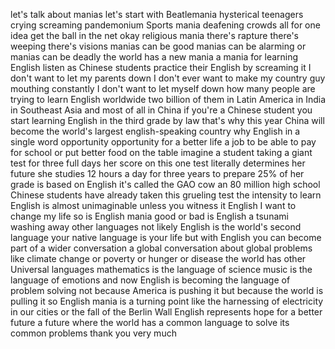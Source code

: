 
let&#39;s talk about
manias let&#39;s start with Beatlemania
hysterical teenagers crying screaming
pandemonium Sports mania deafening
crowds all for one idea get the ball in
the net
okay religious mania
there&#39;s rapture there&#39;s weeping there&#39;s
visions manias can be good manias can be
alarming or manias can be deadly the
world has a new mania a mania for
learning English listen as Chinese
students practice their English by
screaming it
I don&#39;t want to let my parents down
I don&#39;t ever want to make my country guy
mouthing constantly
I don&#39;t want to let myself down
how many people are trying to learn
English worldwide two billion of them in
Latin America in India in Southeast Asia
and most of all in China if you&#39;re a
Chinese student you start learning
English in the third grade by law that&#39;s
why this year China will become the
world&#39;s largest english-speaking country
why English in a single word opportunity
opportunity for a better life a job to
be able to pay for school or put better
food on the table imagine a student
taking a giant test for three full days
her score on this one test literally
determines her future she studies 12
hours a day for three years to prepare
25% of her grade is based on English
it&#39;s called the GAO cow an 80 million
high school Chinese students have
already taken this grueling test the
intensity to learn English is almost
unimaginable unless you witness it
English I want to change my life
so is English mania good or bad is
English a tsunami washing away other
languages not likely English is the
world&#39;s second language your native
language is your life but with English
you can become part of a wider
conversation a global conversation about
global problems like climate change or
poverty or hunger or disease the world
has other Universal languages
mathematics is the language of science
music is the language of emotions and
now English is becoming the language of
problem solving not because America is
pushing it but because the world is
pulling it so English mania is a turning
point
like the harnessing of electricity in
our cities or the fall of the Berlin
Wall
English represents hope for a better
future a future where the world has a
common language to solve its common
problems thank you very much
